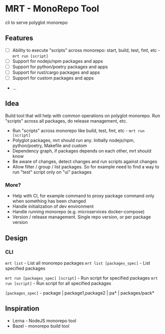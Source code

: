 # MRT - MonoRepo Tool

cli to serve polyglot monorepo

## Features

- [ ] Ability to execute "scripts" across monorepo: start, build, test, fmt, etc - `mrt run [script]`
- [ ] Support for nodejs/npm packages and apps
- [ ] Support for python/poetry packages and apps
- [ ] Support for rust/cargo packages and apps
- [ ] Support for custom packages and apps
- ...

## Idea

Build tool that will help with common operations on polyglot monorepo. Run "scripts" across all packages, do release management, etc. 

- Run "scripts" across monorepo like build, test, fmt, etc - `mrt run [script]`
- Polyglot packages, mrt should run any. Initially nodejs/npm, python/poetry, Makefile and custom
- Dependency graph, if packages depends on each other, mrt should know
- Be aware of changes, detect changes and run scripts against changes
- Allow filter / group / list packages. So for example need to find a way to run "test" script only on "ui" packages

### More?

- Help with CI, for example command to proxy package command only when something has been changed
- Handle initialization of dev environment
- Handle running monorepo (e.g. microservices docker-compose)
- Version / release management. Single repo version, or per package version

## Design

### CLI

`mrt list` - List all monorepo packages
`mrt list [packages_spec]` - List specified packages

`mrt run [packages_spec] [script]` - Run script for specified packages
`mrt run [script]` - Run script for all specified packages


`[packages_spec]` - package | package1,package2 | pa* | packages/pack* 

## Inspiration

- Lerna - NodeJS monorepo tool
- Bazel - monorepo build tool
